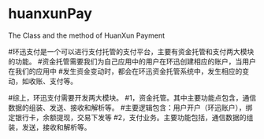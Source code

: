 # huanxunPay
The Class and the method of HuanXun Payment

#环迅支付是一个可以进行支付托管的支付平台，主要有资金托管和支付两大模块的功能。
#资金托管需要我们为自己应用中的用户在环迅创建相应的账户，当用户在我们的应用中
#发生资金变动时，都会在环迅资金托管系统中，发生相应的变动，如收账、支付等。

#综上，环迅支付需要开发两大模块。
#1，资金托管。其中主要功能点包含，通信数据的组装、发送、接收和解析等。
#主要逻辑包含：用户开户（环迅账户），绑定银行卡，余额提现，交易下发等
#2，支付业务。主要功能包括，通信数据的组装，发送，接收和解析等。
